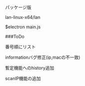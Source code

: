 パッケージ版

lan-linux-x64/lan

$electron main.js

###ToDo

番号順にリスト

informationバグ修正(ip,macの不一致)

暫定機能へのhistory追加

scanIP機能の追加
